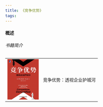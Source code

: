 ```yaml
---
title: 《竞争优势》
tags:
---
```





#### 概述
###### 书籍简介
<table>
    <tr>
        <td><img src="../images/books/book_cover_jzys.jpg" width="100"/></td>
        <td>竞争优势：透视企业护城河</td>
    </tr>
</table>